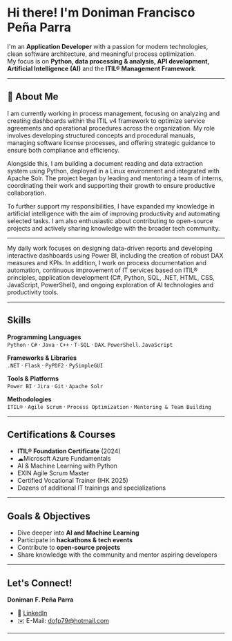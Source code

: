 # Hi there! I'm Doniman Francisco Peña Parra

I'm an **Application Developer** with a passion for modern technologies, clean software architecture, and meaningful process optimization.  
My focus is on **Python, data processing & analysis, API development, Artificial Intelligence (AI)** and the **ITIL® Management Framework**.

---

## 🚀 About Me

I am currently working in process management, focusing on analyzing and creating dashboards within the ITIL v4 framework to optimize service agreements and operational procedures across the organization. My role involves developing structured concepts and procedural manuals, managing software license processes, and offering strategic guidance to ensure both compliance and efficiency.

Alongside this, I am building a document reading and data extraction system using Python, deployed in a Linux environment and integrated with Apache Solr. The project began by leading and mentoring a team of interns, coordinating their work and supporting their growth to ensure productive collaboration.

To further support my responsibilities, I have expanded my knowledge in artificial intelligence with the aim of improving productivity and automating selected tasks. I am also enthusiastic about contributing to open-source projects and actively sharing knowledge with the broader tech community.

---

My daily work focuses on designing data-driven reports and developing interactive dashboards using Power BI, including the creation of robust DAX measures and KPIs.
In addition, I work on process documentation and automation, continuous improvement of IT services based on ITIL® principles, application development (C#, Python, SQL, .NET, HTML, CSS, JavaScript, PowerShell), and ongoing exploration of AI technologies and productivity tools.

---

## Skills

**Programming Languages**  
`Python` · `C#` · `Java` · `C++` · `T-SQL` · `DAX`. `PowerShell`. `JavaScript`

**Frameworks & Libraries**  
`.NET` · `Flask` · `PyPDF2` · `PySimpleGUI`

**Tools & Platforms**  
`Power BI` · `Jira` · `Git` · `Apache Solr`

**Methodologies**  
`ITIL®` · `Agile Scrum` · `Process Optimization` · `Mentoring & Team Building`

---

## Certifications & Courses

- **ITIL® Foundation Certificate** (2024)
- ☁Microsoft Azure Fundamentals
- AI & Machine Learning with Python
- EXIN Agile Scrum Master
- Certified Vocational Trainer (IHK 2025)
- Dozens of additional IT trainings and specializations

---

## Goals & Objectives

- Dive deeper into **AI and Machine Learning**
- Participate in **hackathons & tech events**
- Contribute to **open-source projects**
- Share knowledge with the community and mentor aspiring developers

________________________________________
## Let's Connect!

**Doniman F. Peña Parra**

- 🔗 [LinkedIn](https://www.linkedin.com/in/doniman-francisco-pe%C3%B1a-parra-609263232/)
- ✉️ E-Mail: [dofp79@hotmail.com](mailto:dofp79@hotmail.com)

________________________________________
